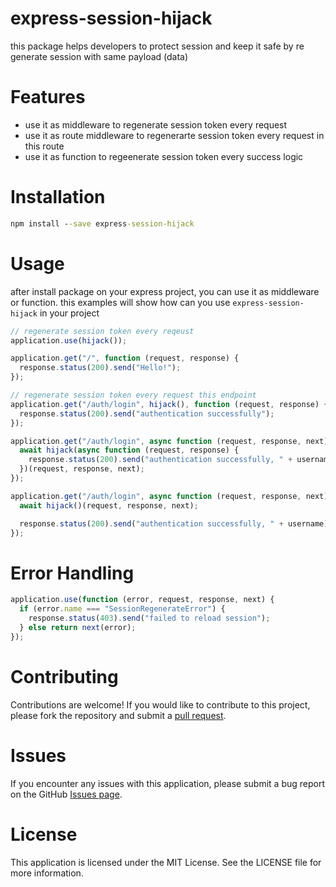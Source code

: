 # express-session-hijack

this package helps developers to protect session and keep it safe by re generate session with same payload (data)

# Features

- use it as middleware to regenerate session token every request
- use it as route middleware to regenerarte session token every request in this route
- use it as function to regeenerate session token every success logic

# Installation

```cmd
npm install --save express-session-hijack
```

# Usage

after install package on your express project, you can use it as middleware or function. this examples will show how can you use `express-session-hijack` in your project

```js
// regenerate session token every reqeust
application.use(hijack());

application.get("/", function (request, response) {
  response.status(200).send("Hello!");
});
```

```js
// regenerate session token every request this endpoint
application.get("/auth/login", hijack(), function (request, response) {
  response.status(200).send("authentication successfully");
});
```

```js
application.get("/auth/login", async function (request, response, next) {
  await hijack(async function (request, response) {
    response.status(200).send("authentication successfully, " + username);
  })(request, response, next);
});
```

```js
application.get("/auth/login", async function (request, response, next) {
  await hijack()(request, response, next);

  response.status(200).send("authentication successfully, " + username);
});
```

# Error Handling

```js
application.use(function (error, request, response, next) {
  if (error.name === "SessionRegenerateError") {
    response.status(403).send("failed to reload session");
  } else return next(error);
});
```

# Contributing

Contributions are welcome! If you would like to contribute to this project, please fork the repository and submit a [pull request](https://github.com/abdullahalydev/express-session-hijack/pulls).

# Issues

If you encounter any issues with this application, please submit a bug report on the GitHub [Issues page](https://github.com/abdullahalydev/express-session-hijack/issues).

# License

This application is licensed under the MIT License. See the LICENSE file for more information.
